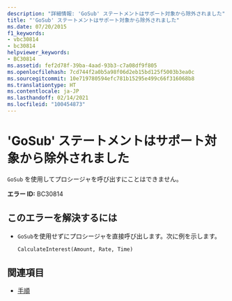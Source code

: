 ```yaml
---
description: "詳細情報: 'GoSub' ステートメントはサポート対象から除外されました"
title: "'GoSub' ステートメントはサポート対象から除外されました"
ms.date: 07/20/2015
f1_keywords:
- vbc30814
- bc30814
helpviewer_keywords:
- BC30814
ms.assetid: fef2d78f-39ba-4aad-93b3-c7a08df9f805
ms.openlocfilehash: 7cd744f2a0b5a98f06d2eb15bd125f5003b3ea0c
ms.sourcegitcommit: 10e719780594efc781b15295e499c66f316068b8
ms.translationtype: HT
ms.contentlocale: ja-JP
ms.lasthandoff: 02/14/2021
ms.locfileid: "100454873"
---
```

# <a name="gosub-statements-are-no-longer-supported"></a>'GoSub' ステートメントはサポート対象から除外されました

`GoSub` を使用してプロシージャを呼び出すにことはできません。  
  
 **エラー ID:** BC30814  
  
## <a name="to-correct-this-error"></a>このエラーを解決するには  
  
- `GoSub`を使用せずにプロシージャを直接呼び出します。次に例を示します。  
  
    ```vb  
    CalculateInterest(Amount, Rate, Time)  
    ```  
  
## <a name="see-also"></a>関連項目

- [手順](../programming-guide/language-features/procedures/index.md)
